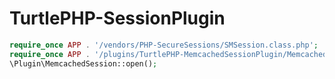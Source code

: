 TurtlePHP-SessionPlugin
======================

``` php
require_once APP . '/vendors/PHP-SecureSessions/SMSession.class.php';
require_once APP . '/plugins/TurtlePHP-MemcachedSessionPlugin/MemcachedSession.class.php';
\Plugin\MemcachedSession::open();
```
